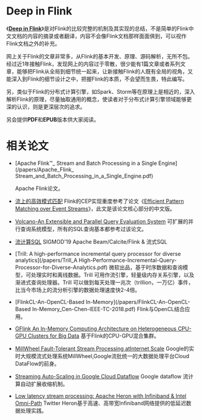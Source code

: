 # Deep in Flink
《[**Deep in Flink**](/deep-in-flink.md)》是对Flink的比较完整的机制及其实现的总结，不是简单的Flink中文文档的内容的摘录或者翻译，内容不会像Flink文档那样面面俱到，可以视作Flink文档之外的补充。

网上关于Flink的文章非常多，从Flink的基本开发、原理、源码解析，无所不包。经过近1年接触Flink，发现网上的内容过于零散，很少能有1篇文章或者系列文章，能够把Flink从全局到细节统一起来，让新接触Flink的人既有全局的视角，又能深入到Flink的细节设计之中，把握Flink的本质，不会望而生畏，特此编写。

另，类似于Flink的分布式计算引擎，如Spark、Storm等在原理上是相近的，深入解析Flink的原理，尽量抽取通用的概念，使读者对于分布式计算引擎领域能够更深的认识，则是更深层次的追求。

另会提供**PDF**和**EPUB**版本供大家阅读。

# 相关论文

- [Apache Flink™_ Stream and Batch Processing in a Single Engine](/papers/Apache_Flink_ Stream_and_Batch_Processing_in_a_Single_Engine.pdf)

  Apache Flink论文。

- [流上的高效模式匹配](/流上的高效模式匹配论文.md)
Flink的CEP实现重度参考了论文《[Efficient Pattern Matching over Event Streams](https://people.cs.umass.edu/~immerman/pub/sase+sigmod08.pdf)》，此文是该论文核心部分的中文版。

- [Volcano-An Extensible and Parallel Query Evaluation System](/papers/volcano.pdf)
可扩展的并行查询系统模型，所有的SQL查询基本都参考过该论文。


- [流计算SQL](/papers/One_SQL_to_Rule_Them_All.pdf)
SIGMOD'19 Apache Beam/Calcite/Flink & 流式SQL

- [Trill: A high-performance incremental query processor for diverse analytics](/papers/Trill_A High-Performance-Incremental-Query-Processor-for-Diverse-Analytics.pdf)
微软出品，基于时序数据和查询模型，可处理实时和离线数据。Trill 可用作流引擎，轻量级内存关系引擎，以及渐进式查询处理器。Trill 
可以做到每天处理一兆次（trillion，一万亿）事件，比当今市场上的流分析引擎的数据处理速度快2-4倍。

- [FlinkCL-An-OpenCL-Based In-Memory](/papers/FlinkCL-An-OpenCL-Based In-Memory_Cen-Chen-IEEE-TC-2018.pdf)
Flink与OpenCL结合应用。

- [GFlink An In-Memory Computing Architecture on Heterogeneous CPU-GPU Clusters for Big Data](/papers/GFlink-An-In-Memory-Computing-Architecture-on-Heterogeneous-CPU-GPU-Clusters-for-Big-Data.pdf)
基于Flink的CPU-GPU混合集群。

- [MillWheel Fault-Tolerant Stream Processing atInternet Scale](/papers/MillWheel_Fault-Tolerant_Stream_Processing_at_Internet_Scale.pdf)
  Google的实时大规模流式处理系统MillWheel,Google流批统一的大数据处理平台Cloud DataFlow的前身。

- [Streaming Auto-Scaling in Google Cloud Dataflow](./papers/Streaming_Auto-Scaling_in_Google_Cloud_Dataflow.pdf)
Google dataflow 流计算自动扩展收缩机制。

- [Low latency stream processing: Apache Heron with Infiniband & Intel Omni-Path](/papers/Heron_Infiniband.pdf)
Twitter Heron基于高速、高带宽Infiniband网络提供的低延迟数据处理实践。